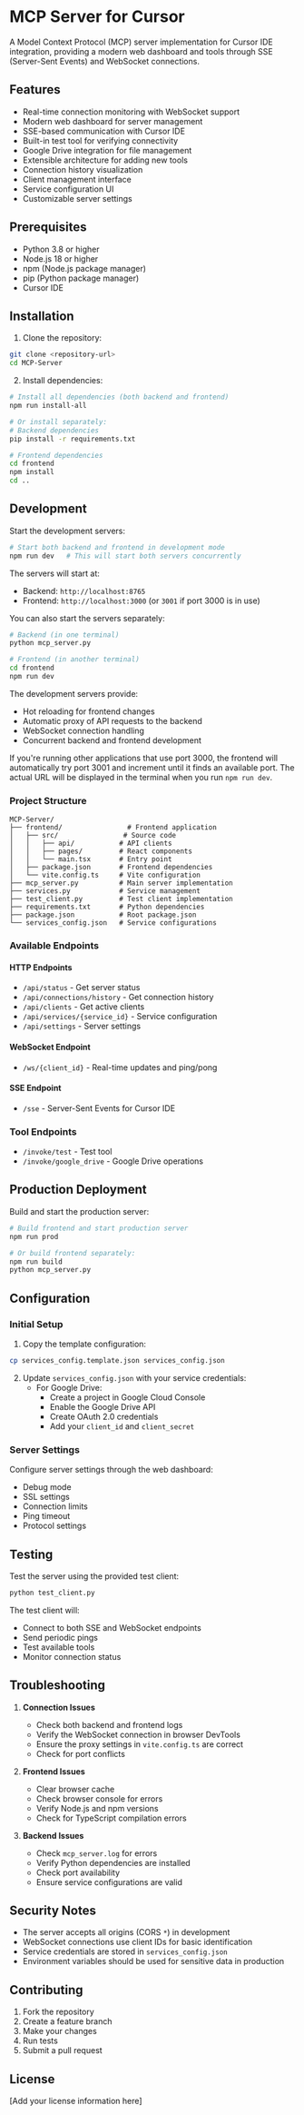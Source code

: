 # MCP Server for Cursor

A Model Context Protocol (MCP) server implementation for Cursor IDE integration, providing a modern web dashboard and tools through SSE (Server-Sent Events) and WebSocket connections.

## Features

- Real-time connection monitoring with WebSocket support
- Modern web dashboard for server management
- SSE-based communication with Cursor IDE
- Built-in test tool for verifying connectivity
- Google Drive integration for file management
- Extensible architecture for adding new tools
- Connection history visualization
- Client management interface
- Service configuration UI
- Customizable server settings

## Prerequisites

- Python 3.8 or higher
- Node.js 18 or higher
- npm (Node.js package manager)
- pip (Python package manager)
- Cursor IDE

## Installation

1. Clone the repository:
```bash
git clone <repository-url>
cd MCP-Server
```

2. Install dependencies:
```bash
# Install all dependencies (both backend and frontend)
npm run install-all

# Or install separately:
# Backend dependencies
pip install -r requirements.txt

# Frontend dependencies
cd frontend
npm install
cd ..
```

## Development

Start the development servers:
```bash
# Start both backend and frontend in development mode
npm run dev   # This will start both servers concurrently
```

The servers will start at:
- Backend: `http://localhost:8765`
- Frontend: `http://localhost:3000` (or `3001` if port 3000 is in use)

You can also start the servers separately:
```bash
# Backend (in one terminal)
python mcp_server.py

# Frontend (in another terminal)
cd frontend
npm run dev
```

The development servers provide:
- Hot reloading for frontend changes
- Automatic proxy of API requests to the backend
- WebSocket connection handling
- Concurrent backend and frontend development

If you're running other applications that use port 3000, the frontend will automatically try port 3001 and increment until it finds an available port. The actual URL will be displayed in the terminal when you run `npm run dev`.

### Project Structure
```
MCP-Server/
├── frontend/                # Frontend application
│   ├── src/                # Source code
│   │   ├── api/           # API clients
│   │   ├── pages/         # React components
│   │   └── main.tsx       # Entry point
│   ├── package.json       # Frontend dependencies
│   └── vite.config.ts     # Vite configuration
├── mcp_server.py          # Main server implementation
├── services.py            # Service management
├── test_client.py         # Test client implementation
├── requirements.txt       # Python dependencies
├── package.json           # Root package.json
└── services_config.json   # Service configurations
```

### Available Endpoints

#### HTTP Endpoints
- `/api/status` - Get server status
- `/api/connections/history` - Get connection history
- `/api/clients` - Get active clients
- `/api/services/{service_id}` - Service configuration
- `/api/settings` - Server settings

#### WebSocket Endpoint
- `/ws/{client_id}` - Real-time updates and ping/pong

#### SSE Endpoint
- `/sse` - Server-Sent Events for Cursor IDE

### Tool Endpoints
- `/invoke/test` - Test tool
- `/invoke/google_drive` - Google Drive operations

## Production Deployment

Build and start the production server:
```bash
# Build frontend and start production server
npm run prod

# Or build frontend separately:
npm run build
python mcp_server.py
```

## Configuration

### Initial Setup
1. Copy the template configuration:
```bash
cp services_config.template.json services_config.json
```

2. Update `services_config.json` with your service credentials:
   - For Google Drive:
     - Create a project in Google Cloud Console
     - Enable the Google Drive API
     - Create OAuth 2.0 credentials
     - Add your `client_id` and `client_secret`

### Server Settings
Configure server settings through the web dashboard:
- Debug mode
- SSL settings
- Connection limits
- Ping timeout
- Protocol settings

## Testing

Test the server using the provided test client:
```bash
python test_client.py
```

The test client will:
- Connect to both SSE and WebSocket endpoints
- Send periodic pings
- Test available tools
- Monitor connection status

## Troubleshooting

1. **Connection Issues**
   - Check both backend and frontend logs
   - Verify the WebSocket connection in browser DevTools
   - Ensure the proxy settings in `vite.config.ts` are correct
   - Check for port conflicts

2. **Frontend Issues**
   - Clear browser cache
   - Check browser console for errors
   - Verify Node.js and npm versions
   - Check for TypeScript compilation errors

3. **Backend Issues**
   - Check `mcp_server.log` for errors
   - Verify Python dependencies are installed
   - Check port availability
   - Ensure service configurations are valid

## Security Notes

- The server accepts all origins (CORS `*`) in development
- WebSocket connections use client IDs for basic identification
- Service credentials are stored in `services_config.json`
- Environment variables should be used for sensitive data in production

## Contributing

1. Fork the repository
2. Create a feature branch
3. Make your changes
4. Run tests
5. Submit a pull request

## License

[Add your license information here] 